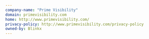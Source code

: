 ```yaml
---
company-name: "Prime Visibility"
domain: primevisibility.com
home: http://www.primevisibility.com/
privacy-policy: http://www.primevisibility.com/privacy-policy
owned-by: Blinkx
---
```




